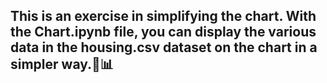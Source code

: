 ## This is an exercise in simplifying the chart. With the Chart.ipynb file, you can display the various data in the housing.csv dataset on the chart in a simpler way.📓📊
